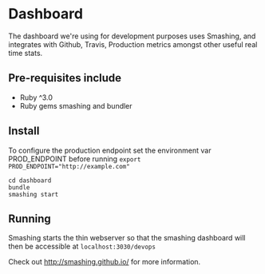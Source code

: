 # Dashboard

The dashboard we're using for development purposes uses Smashing, and integrates with Github, Travis, Production metrics amongst other useful real time stats.

## Pre-requisites include
* Ruby ^3.0
* Ruby gems smashing and bundler

## Install
To configure the production endpoint set the environment var PROD_ENDPOINT before running `export PROD_ENDPOINT="http://example.com"`

    cd dashboard
    bundle
    smashing start
    
## Running
Smashing starts the thin webserver so that the smashing dashboard will then be accessible at `localhost:3030/devops`

Check out http://smashing.github.io/ for more information.
